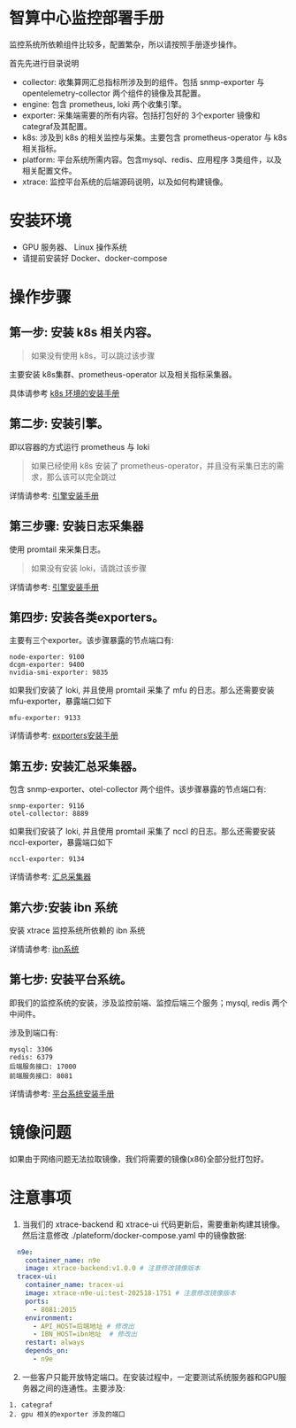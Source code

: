 # 智算中心监控部署手册
监控系统所依赖组件比较多，配置繁杂，所以请按照手册逐步操作。

首先先进行目录说明
- collector: 收集算网汇总指标所涉及到的组件。包括 snmp-exporter 与 opentelemetry-collector 两个组件的镜像及其配置。
- engine: 包含 prometheus, loki 两个收集引擎。
- exporter: 采集端需要的所有内容。包括打包好的 3个exporter 镜像和 categraf及其配置。
- k8s: 涉及到 k8s 的相关监控与采集。主要包含 prometheus-operator 与 k8s 相关指标。
- platform: 平台系统所需内容。包含mysql、redis、应用程序 3类组件，以及相关配置文件。
- xtrace: 监控平台系统的后端源码说明，以及如何构建镜像。


# 安装环境
- GPU 服务器、 Linux 操作系统
- 请提前安装好 Docker、docker-compose

# 操作步骤
## 第一步: 安装 k8s 相关内容。
> 如果没有使用 k8s，可以跳过该步骤

主要安装 k8s集群、prometheus-operator 以及相关指标采集器。

具体请参考 [k8s 环境的安装手册](./k8s/README-zh.md)

## 第二步: 安装引擎。
即以容器的方式运行 prometheus 与 loki
> 如果已经使用 k8s 安装了 prometheus-operator，并且没有采集日志的需求，那么该可以完全跳过

详情请参考: [引擎安装手册](./engine/README-zh.md)


## 第三步骤: 安装日志采集器
使用 promtail 来采集日志。
> 如果没有安装 loki，请跳过该步骤

详情请参考: [引擎安装手册](./promtail/README-zh.md)

## 第四步: 安装各类exporters。 
主要有三个exporter。该步骤暴露的节点端口有:
```shell
node-exporter: 9100
dcgm-exporter: 9400
nvidia-smi-exporter: 9835
```

如果我们安装了 loki, 并且使用 promtail 采集了 mfu 的日志。那么还需要安装 mfu-exporter，暴露端口如下
```shell
mfu-exporter: 9133
```

详情请参考: [exporters安装手册](./exporter/README-zh.md)


## 第五步: 安装汇总采集器。
包含 snmp-exporter、otel-collector 两个组件。该步骤暴露的节点端口有:
```shell
snmp-exporter: 9116
otel-collector: 8889
```

如果我们安装了 loki, 并且使用 promtail 采集了 nccl 的日志。那么还需要安装 nccl-exporter，暴露端口如下
```shell
nccl-exporter: 9134
```

详情请参考: [汇总采集器](./collector/README-zh.md)

## 第六步:安装 ibn 系统
安装 xtrace 监控系统所依赖的 ibn 系统

详情请参考: [ibn系统](./ibn/README-zh.md)



## 第七步: 安装平台系统。
即我们的监控系统的安装，涉及监控前端、监控后端三个服务；mysql, redis 两个中间件。

涉及到端口有:
```shell
mysql: 3306
redis: 6379
后端服务接口: 17000
前端服务接口: 8081
```

详情请参考: [平台系统安装手册](./plateform/README-zh.md)

# 镜像问题
如果由于网络问题无法拉取镜像，我们将需要的镜像(x86)全部分批打包好。

# 注意事项
1. 当我们的 xtrace-backend 和 xtrace-ui 代码更新后，需要重新构建其镜像。然后注意修改 ./plateform/docker-compose.yaml 中的镜像数据:
```yaml
  n9e:
    container_name: n9e
    image: xtrace-backend:v1.0.0 # 注意修改镜像版本
  tracex-ui:
    container_name: tracex-ui
    image: xtrace-n9e-ui:test-202518-1751 # 注意修改镜像版本
    ports:
      - 8081:2015
    environment:
      - API_HOST=后端地址 # 修改出
      - IBN_HOST=ibn地址  # 修改出
    restart: always
    depends_on:
      - n9e
```

2. 一些客户只能开放特定端口。在安装过程中，一定要测试系统服务器和GPU服务器之间的连通性。主要涉及:
```shell
1. categraf
2. gpu 相关的exporter 涉及的端口
```

